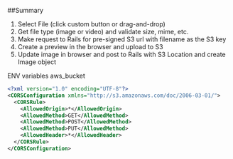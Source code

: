 ##Summary
1. Select File (click custom button or drag-and-drop)
2. Get file type (image or video) and validate size, mime, etc.
3. Make request to Rails for pre-signed S3 url with filename as the S3 key
4. Create a preview in the browser and upload to S3
5. Update image in browser and post to Rails with S3 Location and create Image object


ENV variables
aws_bucket

```xml
<?xml version="1.0" encoding="UTF-8"?>
<CORSConfiguration xmlns="http://s3.amazonaws.com/doc/2006-03-01/">
  <CORSRule>
    <AllowedOrigin>*</AllowedOrigin>
    <AllowedMethod>GET</AllowedMethod>
    <AllowedMethod>POST</AllowedMethod>
    <AllowedMethod>PUT</AllowedMethod>
    <AllowedHeader>*</AllowedHeader>
  </CORSRule>
</CORSConfiguration>
```
